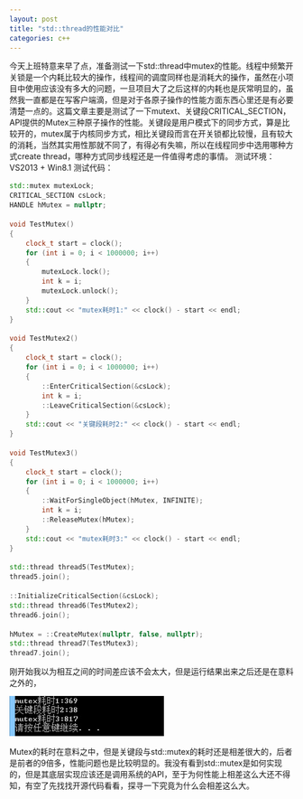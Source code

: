 ```yaml
---
layout: post
title: "std::thread的性能对比"
categories: c++
---
```


今天上班特意来早了点，准备测试一下std::thread中mutex的性能。线程中频繁开关锁是一个内耗比较大的操作，线程间的调度同样也是消耗大的操作，虽然在小项目中使用应该没有多大的问题，一旦项目大了之后这样的内耗也是灰常明显的，虽然我一直都是在写客户端滴，但是对于各原子操作的性能方面东西心里还是有必要清楚一点的。这篇文章主要是测试了一下mutext、关键段CRITICAL_SECTION，API提供的Mutex三种原子操作的性能。关键段是用户模式下的同步方式，算是比较开的，mutex属于内核同步方式，相比关键段而言在开关锁都比较慢，且有较大的消耗，当然其实用性那就不同了，有得必有失嘛，所以在线程同步中选用哪种方式create thread，哪种方式同步线程还是一件值得考虑的事情。
测试环境：VS2013 + Win8.1
测试代码：  

``` c++
std::mutex mutexLock;  
CRITICAL_SECTION csLock;  
HANDLE hMutex = nullptr;  
  
void TestMutex()  
{  
    clock_t start = clock();  
    for (int i = 0; i < 1000000; i++)  
    {  
        mutexLock.lock();  
        int k = i;  
        mutexLock.unlock();  
    }  
    std::cout << "mutex耗时1:" << clock() - start << endl;  
}  
  
void TestMutex2()  
{  
    clock_t start = clock();  
    for (int i = 0; i < 1000000; i++)  
    {  
        ::EnterCriticalSection(&csLock);  
        int k = i;  
        ::LeaveCriticalSection(&csLock);  
    }  
    std::cout << "关键段耗时2:" << clock() - start << endl;  
}  
  
void TestMutex3()  
{  
    clock_t start = clock();  
    for (int i = 0; i < 1000000; i++)  
    {  
        ::WaitForSingleObject(hMutex, INFINITE);  
        int k = i;  
        ::ReleaseMutex(hMutex);  
    }  
    std::cout << "mutex耗时3:" << clock() - start << endl;  
}  
  
std::thread thread5(TestMutex);  
thread5.join();  
  
::InitializeCriticalSection(&csLock);  
std::thread thread6(TestMutex2);  
thread6.join();  
  
hMutex = ::CreateMutex(nullptr, false, nullptr);  
std::thread thread7(TestMutex3);  
thread7.join();  
```

刚开始我以为相互之间的时间差应该不会太大，但是运行结果出来之后还是在意料之外的，

![alt text](/img/2014-04-01-1.jpg)

Mutex的耗时在意料之中，但是关键段与std::mutex的耗时还是相差很大的，后者是前者的9倍多，性能问题也是比较明显的。我没有看到std::mutex是如何实现的，但是其底层实现应该还是调用系统的API，至于为何性能上相差这么大还不得知，有空了先找找开源代码看看，探寻一下究竟为什么会相差这么大。
